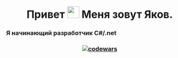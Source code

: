 <h1 align="center">Привет <img src="https://github.com/blackcater/blackcater/raw/main/images/Hi.gif" height="32"/> Меня зовут Яков.  
</h1>
<h3>Я начинающий разработчик C#/.net</h3>
<h3 align="center">

[![codewars](https://www.codewars.com/users/BeyfusYakov/badges/large)](https://www.codewars.com/users/BeyfusYakov)

</h3>




<!--
**BeyfusYakov/BeyfusYakov** is a ✨ _special_ ✨ repository because its `README.md` (this file) appears on your GitHub profile.

Here are some ideas to get you started:

- 🔭 I’m currently working on ...
- 🌱 I’m currently learning ...
- 👯 I’m looking to collaborate on ...
- 🤔 I’m looking for help with ...
- 💬 Ask me about ...
- 📫 How to reach me: ...
- 😄 Pronouns: ...
- ⚡ Fun fact: ...
-->
